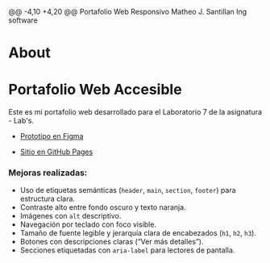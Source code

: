 @@ -4,10 +4,20 @@ Portafolio Web Responsivo
Matheo J. Santillan
Ing software

# About
# Portafolio Web Accesible

Este es mi portafolio web desarrollado para el Laboratorio 7 de la asignatura - Lab's.

- [Prototipo en Figma](https://www.figma.com/design/AnwXfaZgq3SDzfBLv7lzIu/Laboratorio-1--Prototipo-visual-de-un-portafolio-personal?node-id=0-1&t=HO6hLcYAwdTjATIN-1)

- [Sitio en GitHub Pages](https://mathsantill.github.io/PortafolioWebResponsivo/)


### Mejoras realizadas:
- Uso de etiquetas semánticas (`header`, `main`, `section`, `footer`) para estructura clara.
- Contraste alto entre fondo oscuro y texto naranja.
- Imágenes con `alt` descriptivo.
- Navegación por teclado con foco visible.
- Tamaño de fuente legible y jerarquía clara de encabezados (`h1`, `h2`, `h3`).
- Botones con descripciones claras (“Ver más detalles”).
- Secciones etiquetadas con `aria-label` para lectores de pantalla.
